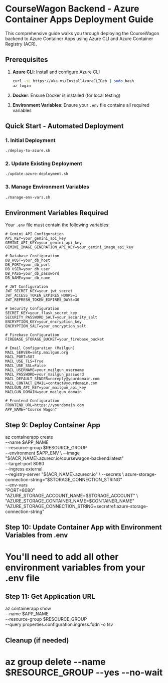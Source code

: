# CourseWagon Backend - Azure Container Apps Deployment Guide

This comprehensive guide walks you through deploying the CourseWagon backend to Azure Container Apps using Azure CLI and Azure Container Registry (ACR).

## Prerequisites

1. **Azure CLI**: Install and configure Azure CLI
   ```bash
   curl -sL https://aka.ms/InstallAzureCLIDeb | sudo bash
   az login
   ```

2. **Docker**: Ensure Docker is installed (for local testing)

3. **Environment Variables**: Ensure your `.env` file contains all required variables

## Quick Start - Automated Deployment

### 1. Initial Deployment
```bash
./deploy-to-azure.sh
```

### 2. Update Existing Deployment
```bash
./update-azure-deployment.sh
```

### 3. Manage Environment Variables
```bash
./manage-env-vars.sh
```

## Environment Variables Required

Your `.env` file must contain the following variables:

```env
# Gemini API Configuration
API_KEY=your_gemini_api_key
GEMINI_API_KEY=your_gemini_api_key
GEMINI_IMAGE_GENERATION_API_KEY=your_gemini_image_api_key

# Database Configuration
DB_HOST=your_db_host
DB_PORT=your_db_port
DB_USER=your_db_user
DB_PASS=your_db_password
DB_NAME=your_db_name

# JWT Configuration
JWT_SECRET_KEY=your_jwt_secret
JWT_ACCESS_TOKEN_EXPIRES_HOURS=1
JWT_REFRESH_TOKEN_EXPIRES_DAYS=30

# Security Configuration
SECRET_KEY=your_flask_secret_key
SECURITY_PASSWORD_SALT=your_security_salt
ENCRYPTION_KEY=your_encryption_key
ENCRYPTION_SALT=your_encryption_salt

# Firebase Configuration
FIREBASE_STORAGE_BUCKET=your_firebase_bucket

# Email Configuration (Mailgun)
MAIL_SERVER=smtp.mailgun.org
MAIL_PORT=587
MAIL_USE_TLS=True
MAIL_USE_SSL=False
MAIL_USERNAME=your_mailgun_username
MAIL_PASSWORD=your_mailgun_password
MAIL_DEFAULT_SENDER=noreply@yourdomain.com
MAIL_CONTACT_EMAIL=contact@yourdomain.com
MAILGUN_API_KEY=your_mailgun_api_key
MAILGUN_DOMAIN=your_mailgun_domain

# Frontend Configuration
FRONTEND_URL=https://yourdomain.com
APP_NAME="Course Wagon"
```

## Step 9: Deploy Container App
az containerapp create \
  --name $APP_NAME \
  --resource-group $RESOURCE_GROUP \
  --environment $APP_ENV \
  --image "${ACR_NAME}.azurecr.io/coursewagon-backend:latest" \
  --target-port 8080 \
  --ingress external \
  --registry-server "${ACR_NAME}.azurecr.io" \
  --secrets \
    azure-storage-connection-string="$STORAGE_CONNECTION_STRING" \
  --env-vars \
    "PORT=8080" \
    "AZURE_STORAGE_ACCOUNT_NAME=$STORAGE_ACCOUNT" \
    "AZURE_STORAGE_CONTAINER_NAME=$CONTAINER_NAME" \
    "AZURE_STORAGE_CONNECTION_STRING=secretref:azure-storage-connection-string"

## Step 10: Update Container App with Environment Variables from .env
# You'll need to add all other environment variables from your .env file

## Step 11: Get Application URL
az containerapp show \
  --name $APP_NAME \
  --resource-group $RESOURCE_GROUP \
  --query properties.configuration.ingress.fqdn -o tsv

## Cleanup (if needed)
# az group delete --name $RESOURCE_GROUP --yes --no-wait
